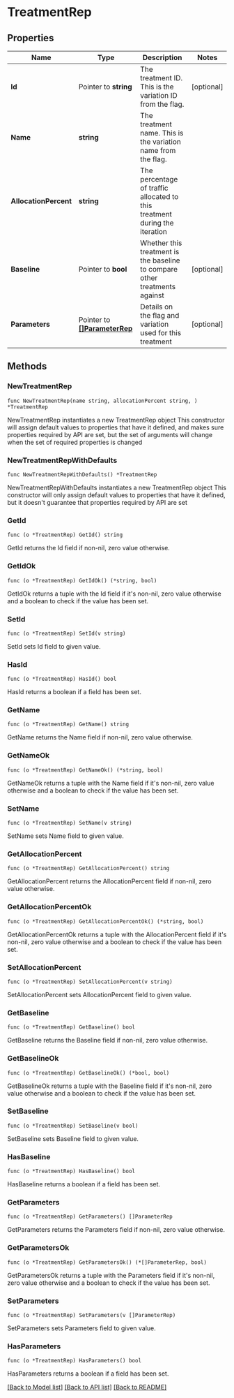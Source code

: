 # TreatmentRep

## Properties

Name | Type | Description | Notes
------------ | ------------- | ------------- | -------------
**Id** | Pointer to **string** | The treatment ID. This is the variation ID from the flag. | [optional] 
**Name** | **string** | The treatment name. This is the variation name from the flag. | 
**AllocationPercent** | **string** | The percentage of traffic allocated to this treatment during the iteration | 
**Baseline** | Pointer to **bool** | Whether this treatment is the baseline to compare other treatments against | [optional] 
**Parameters** | Pointer to [**[]ParameterRep**](ParameterRep.md) | Details on the flag and variation used for this treatment | [optional] 

## Methods

### NewTreatmentRep

`func NewTreatmentRep(name string, allocationPercent string, ) *TreatmentRep`

NewTreatmentRep instantiates a new TreatmentRep object
This constructor will assign default values to properties that have it defined,
and makes sure properties required by API are set, but the set of arguments
will change when the set of required properties is changed

### NewTreatmentRepWithDefaults

`func NewTreatmentRepWithDefaults() *TreatmentRep`

NewTreatmentRepWithDefaults instantiates a new TreatmentRep object
This constructor will only assign default values to properties that have it defined,
but it doesn't guarantee that properties required by API are set

### GetId

`func (o *TreatmentRep) GetId() string`

GetId returns the Id field if non-nil, zero value otherwise.

### GetIdOk

`func (o *TreatmentRep) GetIdOk() (*string, bool)`

GetIdOk returns a tuple with the Id field if it's non-nil, zero value otherwise
and a boolean to check if the value has been set.

### SetId

`func (o *TreatmentRep) SetId(v string)`

SetId sets Id field to given value.

### HasId

`func (o *TreatmentRep) HasId() bool`

HasId returns a boolean if a field has been set.

### GetName

`func (o *TreatmentRep) GetName() string`

GetName returns the Name field if non-nil, zero value otherwise.

### GetNameOk

`func (o *TreatmentRep) GetNameOk() (*string, bool)`

GetNameOk returns a tuple with the Name field if it's non-nil, zero value otherwise
and a boolean to check if the value has been set.

### SetName

`func (o *TreatmentRep) SetName(v string)`

SetName sets Name field to given value.


### GetAllocationPercent

`func (o *TreatmentRep) GetAllocationPercent() string`

GetAllocationPercent returns the AllocationPercent field if non-nil, zero value otherwise.

### GetAllocationPercentOk

`func (o *TreatmentRep) GetAllocationPercentOk() (*string, bool)`

GetAllocationPercentOk returns a tuple with the AllocationPercent field if it's non-nil, zero value otherwise
and a boolean to check if the value has been set.

### SetAllocationPercent

`func (o *TreatmentRep) SetAllocationPercent(v string)`

SetAllocationPercent sets AllocationPercent field to given value.


### GetBaseline

`func (o *TreatmentRep) GetBaseline() bool`

GetBaseline returns the Baseline field if non-nil, zero value otherwise.

### GetBaselineOk

`func (o *TreatmentRep) GetBaselineOk() (*bool, bool)`

GetBaselineOk returns a tuple with the Baseline field if it's non-nil, zero value otherwise
and a boolean to check if the value has been set.

### SetBaseline

`func (o *TreatmentRep) SetBaseline(v bool)`

SetBaseline sets Baseline field to given value.

### HasBaseline

`func (o *TreatmentRep) HasBaseline() bool`

HasBaseline returns a boolean if a field has been set.

### GetParameters

`func (o *TreatmentRep) GetParameters() []ParameterRep`

GetParameters returns the Parameters field if non-nil, zero value otherwise.

### GetParametersOk

`func (o *TreatmentRep) GetParametersOk() (*[]ParameterRep, bool)`

GetParametersOk returns a tuple with the Parameters field if it's non-nil, zero value otherwise
and a boolean to check if the value has been set.

### SetParameters

`func (o *TreatmentRep) SetParameters(v []ParameterRep)`

SetParameters sets Parameters field to given value.

### HasParameters

`func (o *TreatmentRep) HasParameters() bool`

HasParameters returns a boolean if a field has been set.


[[Back to Model list]](../README.md#documentation-for-models) [[Back to API list]](../README.md#documentation-for-api-endpoints) [[Back to README]](../README.md)


